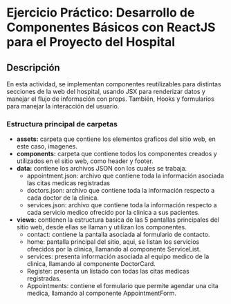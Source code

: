 # Ejercicio Práctico: Desarrollo de Componentes Básicos con ReactJS para el Proyecto del Hospital

## Descripción 
En esta actividad, se implementan componentes reutilizables para distintas secciones de la web del hospital, usando JSX para renderizar datos y manejar el flujo de información con props. También, Hooks y formularios para manejar la interacción del usuario.

### Estructura principal de carpetas
- **assets:** carpeta que contiene los elementos graficos del sitio web, en este caso, imagenes.
- **components:** carpeta que contiene todos los componentes creados y utilizados en el sitio web, como header y footer.
- **data:** contiene los archivos JSON con los cuales se trabaja.
  - appointment.json: archivo que contiene toda la información asociada las citas medicas registradas
  - doctors.json: archivo que contiene toda la información respecto a cada doctor de la clinica.
  - services.json: archivo que contiene toda la información respecto a cada servicio medico ofrecido por la clinica a sus pacientes.
- **views:** contienen la estructura basica de las 5 pantallas principales del sitio web, desde ellas se llaman y utilizan los componentes.
  - contact: contiene la pantalla asociada al formulario de contacto.
  - home: pantalla principal del sitio, aqui, se listan los servicios ofrecidos por la clinica, llamando al componente ServiceList.
  - services: presenta información asociada al equipo medico de la clinica, llamando al componente DoctorCard.
  - Register: presenta un listado con todas las citas medicas registradas.
  - Appointments: contiene el formulario que permite agendar una cita medica, llamando al componente AppointmentForm.
 
 
